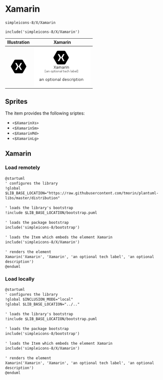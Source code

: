 # Xamarin


```text
simpleicons-8/X/Xamarin
```

```text
include('simpleicons-8/X/Xamarin')
```



| Illustration | Xamarin |
| :---: | :---: |
| ![illustration for Illustration](../../simpleicons-8/X/Xamarin.png) | ![illustration for Xamarin](../../simpleicons-8/X/Xamarin.Local.png) |



## Sprites
The item provides the following sriptes:

- `<$XamarinXs>`
- `<$XamarinSm>`
- `<$XamarinMd>`
- `<$XamarinLg>`





## Xamarin

### Load remotely
```plantuml
@startuml
' configures the library
!global $LIB_BASE_LOCATION="https://raw.githubusercontent.com/tmorin/plantuml-libs/master/distribution"

' loads the library's bootstrap
!include $LIB_BASE_LOCATION/bootstrap.puml

' loads the package bootstrap
include('simpleicons-8/bootstrap')

' loads the Item which embeds the element Xamarin
include('simpleicons-8/X/Xamarin')

' renders the element
Xamarin('Xamarin', 'Xamarin', 'an optional tech label', 'an optional description')
@enduml
```

### Load locally
```plantuml
@startuml
' configures the library
!global $INCLUSION_MODE="local"
!global $LIB_BASE_LOCATION="../.."

' loads the library's bootstrap
!include $LIB_BASE_LOCATION/bootstrap.puml

' loads the package bootstrap
include('simpleicons-8/bootstrap')

' loads the Item which embeds the element Xamarin
include('simpleicons-8/X/Xamarin')

' renders the element
Xamarin('Xamarin', 'Xamarin', 'an optional tech label', 'an optional description')
@enduml
```

